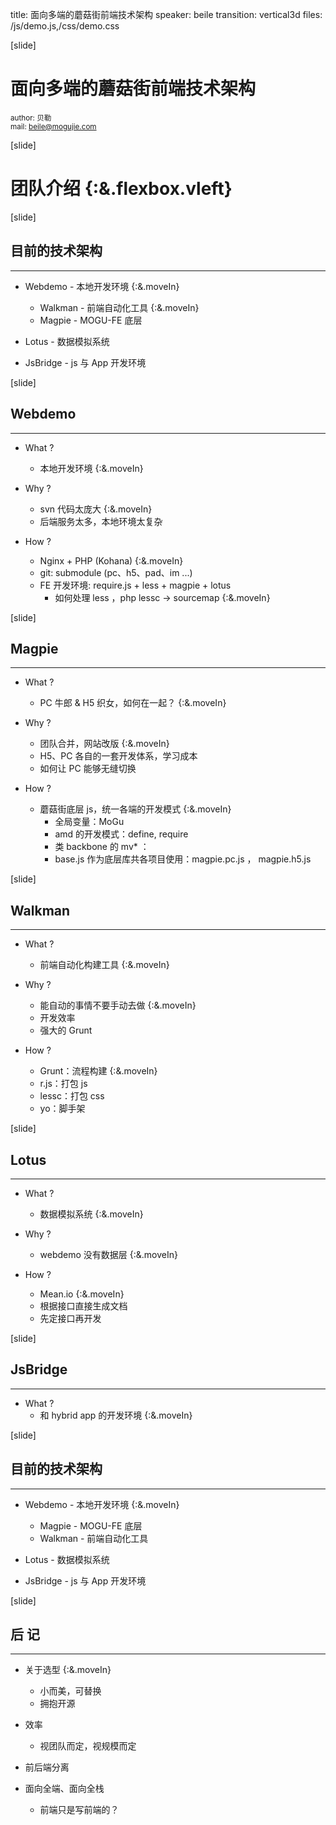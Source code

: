 title: 面向多端的蘑菇街前端技术架构
speaker: beile
transition: vertical3d
files: /js/demo.js,/css/demo.css

[slide]

# 面向多端的蘑菇街前端技术架构 

<small>author: 贝勒</small>  
<small>mail: beile@mogujie.com</small> 

[slide]

# 团队介绍 {:&.flexbox.vleft}


[slide]
## 目前的技术架构
----
* Webdemo - 本地开发环境 {:&.moveIn}
    * Walkman - 前端自动化工具 {:&.moveIn}
    * Magpie - MOGU-FE 底层

* Lotus - 数据模拟系统

* JsBridge - js 与 App 开发环境


[slide]

## Webdemo

---
* What ?
    * 本地开发环境 {:&.moveIn}

* Why ?
    * svn 代码太庞大 {:&.moveIn}
    * 后端服务太多，本地环境太复杂

* How ?
    * Nginx + PHP (Kohana) {:&.moveIn}
    * git: submodule (pc、h5、pad、im ...)
    * FE 开发环境: require.js + less + magpie + lotus
        * 如何处理 less ，php lessc -> sourcemap {:&.moveIn}


[slide]
## Magpie
---
* What ?
    *  PC 牛郎 & H5 织女，如何在一起？ {:&.moveIn}

* Why ?
    * 团队合并，网站改版 {:&.moveIn}
    * H5、PC 各自的一套开发体系，学习成本 
    * 如何让 PC 能够无缝切换

* How ?
    * 蘑菇街底层 js，统一各端的开发模式 {:&.moveIn}
        * 全局变量：MoGu
        * amd 的开发模式：define, require
        * 类 backbone 的 mv* ： 
        * base.js 作为底层库共各项目使用：magpie.pc.js ， magpie.h5.js


[slide]
## Walkman
---
* What ?
    *  前端自动化构建工具 {:&.moveIn}

* Why ?
    * 能自动的事情不要手动去做 {:&.moveIn}
    * 开发效率 
    * 强大的 Grunt

* How ?
    * Grunt：流程构建 {:&.moveIn}
    * r.js：打包 js
    * lessc：打包 css
    * yo：脚手架


[slide]
## Lotus
---
* What ?
    *  数据模拟系统 {:&.moveIn}

* Why ?
    * webdemo 没有数据层 {:&.moveIn} 

* How ?
    * Mean.io {:&.moveIn}
    * 根据接口直接生成文档
    * 先定接口再开发

[slide]
## JsBridge
---
* What ?
    * 和 hybrid app 的开发环境 {:&.moveIn}



[slide]
## 目前的技术架构
----
* Webdemo - 本地开发环境 {:&.moveIn}
    * Magpie - MOGU-FE 底层
    * Walkman - 前端自动化工具

* Lotus - 数据模拟系统

* JsBridge - js 与 App 开发环境



[slide]
## 后  记
---
* 关于选型 {:&.moveIn}
    * 小而美，可替换
    * 拥抱开源

* 效率 
    * 视团队而定，视规模而定

* 前后端分离

* 面向全端、面向全栈 
    * 前端只是写前端的？

